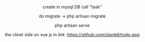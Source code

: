 <p align="center">create in mysql DB call "task"</p>
<p align="center">do migrate -> php artisan migrate
</p>
<p align="center">php artisan serve
</p>
<p align="center">the clinet side on vue js in link :<a href="https://github.com/idanb6/todo-app">https://github.com/idanb6/todo-app</a></p>




